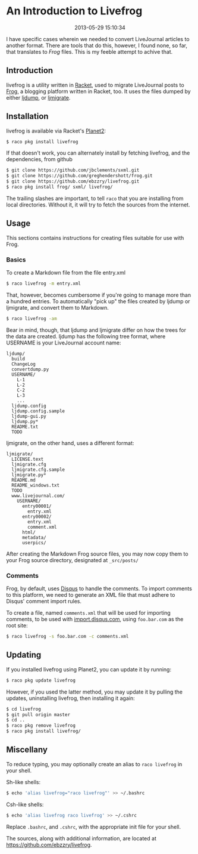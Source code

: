 An Introduction to Livefrog
======================================================================

<center>2013-05-29 15:10:34</center>

I have specific cases wherein we needed to convert LiveJournal
articles to another format. There are tools that do this, however, I
found none, so far, that translates to _Frog_ files. This is my feeble
attempt to achive that.


## Introduction

livefrog is a utility written in [Racket](http://racket-lang.org),
used to migrate LiveJournal posts to
[Frog](https://github.com/greghendershott/frog/), a blogging platform
written in Racket, too. It uses the files dumped by either
[ljdump](http://hewgill.com/ljdump/), or
[ljmigrate](http://github.com/ceejbot/ljmigrate).


## Installation

livefrog is available via Racket's
[Planet2](http://pkg.racket-lang.org):

```bash
$ raco pkg install livefrog
```

If that doesn't work, you can alternately install by fetching livefrog, and the
dependencies, from github

```bash
$ git clone https://github.com/jbclements/sxml.git
$ git clone https://github.com/greghendershott/frog.git
$ git clone https://github.com/ebzzry/livefrog.git
$ raco pkg install frog/ sxml/ livefrog/
```

The trailing slashes are important, to tell `raco` that you are
installing from local directories. Without it, it will try to fetch
the sources from the internet.


## Usage

This sections contains instructions for creating files suitable for
use with Frog.

### Basics

To create a Markdown file from the file entry.xml

```bash
$ raco livefrog -m entry.xml
```

That, however, becomes cumbersome if you're going to manage more than
a hundred entries. To automatically "pick up" the files created by
ljdump or ljmigrate, and convert them to Markdown.

```bash
$ raco livefrog -am
```

Bear in mind, though, that ljdump and ljmigrate differ on how the
trees for the data are created. ljdump has the following tree format,
where USERNAME is your LiveJournal account name:

```
ljdump/
  build
  ChangeLog
  convertdump.py
  USERNAME/
    L-1
    L-2
    C-2
    L-3
    ...
  ljdump.config
  ljdump.config.sample
  ljdump-gui.py
  ljdump.py*
  README.txt
  TODO
```

ljmigrate, on the other hand, uses a different format:

```
ljmigrate/
  LICENSE.text
  ljmigrate.cfg
  ljmigrate.cfg.sample
  ljmigrate.py*
  README.md
  README_windows.txt
  TODO
  www.livejournal.com/
    USERNAME/
      entry00001/
        entry.xml
      entry00002/
        entry.xml
        comment.xml
      html/
      metadata/
      userpics/
```

After creating the Markdown Frog source files, you may now copy them
to your Frog source directory, designated at `_src/posts/`

### Comments

Frog, by default, uses [Disqus](http://disqus.com) to handle the
comments. To import comments to this platform, we need to generate an
XML file that must adhere to Disqus' comment import rules.

To create a file, named `comments.xml` that will be used for importing
comments, to be used with
[import.disqus.com](http://import.disqus.com/), using `foo.bar.com` as
the root site:

```bash
$ raco livefrog -s foo.bar.com -c comments.xml
```


## Updating

If you installed livefrog using Planet2, you can update it by running:

```bash
$ raco pkg update livefrog
```

However, if you used the latter method, you may update it by pulling
the updates, uninstalling livefrog, then installing it again:

```bash
$ cd livefrog
$ git pull origin master
$ cd ..
$ raco pkg remove livefrog
$ raco pkg install livefrog/
```


## Miscellany

To reduce typing, you may optionally create an alias to `raco
livefrog` in your shell.

Sh-like shells:

```bash
$ echo 'alias livefrog="raco livefrog"' >> ~/.bashrc
```

Csh-like shells:

```bash
$ echo 'alias livefrog raco livefrog' >> ~/.cshrc
```

Replace `.bashrc`, and `.cshrc`, with the appropriate init file for
your shell.

The sources, along with additional information, are located at
<https://github.com/ebzzry/livefrog>.
